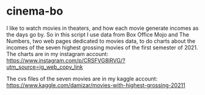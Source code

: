 # cinema-bo
I like to watch movies in theaters, and how each movie generate incomes as the days go by. So in this script I use data from Box Office Mojo and The Numbers, two web pages dedicated to movies data, to do charts about the incomes of the seven highest grossing movies of the first semester of 2021.
The charts are in my instagram account: https://www.instagram.com/p/CRSFVG8lRVG/?utm_source=ig_web_copy_link

The cvs files of the seven movies are in my kaggle account: https://www.kaggle.com/damizar/movies-with-highest-grossing-20211
